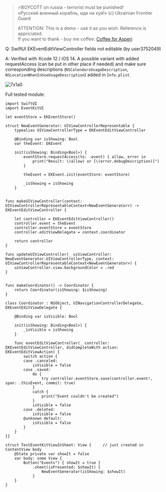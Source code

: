 >
> 🔥BOYCOTT on russia - terrorist must be punished!<br>
> «Русский военный корабль, иди на хуй!» (c) Ukrainian Frontier Guard
> 
> ATTENTION: This is a demo - use it as you wish. Reference is appriciated.<br>
> If you want to thank - buy me coffee: [Coffee for Asperi](https://secure.wayforpay.com/donate/asperi)
>

Q: SwiftUI EKEventEditViewController fields not editable (by user3752049)

A: Verified with Xcode 12 / iOS 14. A possible variant with added requestAccess (can be put in other place if needed) and make sure 
corresponding descriptions (`NSCalendarsUsageDescription`, `NSLocationWhenInUseUsageDescription`) added in `Info.plist`. 

![7x1a0](https://user-images.githubusercontent.com/62171579/188257371-e94ca7a6-bf78-4f07-8e64-d3477cb54924.gif)

Full tested module:

```
import SwiftUI
import EventKitUI

let eventStore = EKEventStore()

struct NewEventGenerator: UIViewControllerRepresentable {
    typealias UIViewControllerType = EKEventEditViewController

    @Binding var isShowing: Bool
    var theEvent: EKEvent

    init(isShowing: Binding<Bool>) {
        eventStore.requestAccess(to: .event) { allow, error in
            print("Result: \(allow) or [\(error.debugDescription)]")
        }

        theEvent = EKEvent.init(eventStore: eventStore)

        _isShowing = isShowing
    }


func makeUIViewController(context: UIViewControllerRepresentableContext<NewEventGenerator>) -> EKEventEditViewController {

    let controller = EKEventEditViewController()
    controller.event = theEvent
    controller.eventStore = eventStore
    controller.editViewDelegate = context.coordinator

    return controller
}

func updateUIViewController(_ uiViewController: NewEventGenerator.UIViewControllerType, context: UIViewControllerRepresentableContext<NewEventGenerator>) {
    uiViewController.view.backgroundColor = .red
}


func makeCoordinator() -> Coordinator {
    return Coordinator(isShowing: $isShowing)
}

class Coordinator : NSObject, UINavigationControllerDelegate, EKEventEditViewDelegate {

    @Binding var isVisible: Bool

    init(isShowing: Binding<Bool>) {
        _isVisible = isShowing
    }

    func eventEditViewController(_ controller: EKEventEditViewController, didCompleteWith action: EKEventEditViewAction) {
        switch action {
        case .canceled:
            isVisible = false
        case .saved:
            do {
                try controller.eventStore.save(controller.event!, span: .thisEvent, commit: true)
            }
            catch {
                print("Event couldn't be created")
            }
            isVisible = false
        case .deleted:
            isVisible = false
        @unknown default:
            isVisible = false
        }
    }
}}

struct TestEventKitViewInSheet: View {     // just created in ContentView body
    @State private var showIt = false
    var body: some View {
        Button("Events") { showIt = true }
            .sheet(isPresented: $showIt) {
                NewEventGenerator(isShowing: $showIt)
            }
    }
}
```
